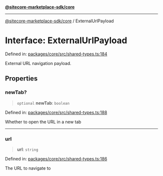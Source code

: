 [**@sitecore-marketplace-sdk/core**](../README.md)

***

[@sitecore-marketplace-sdk/core](../README.md) / ExternalUrlPayload

# Interface: ExternalUrlPayload

Defined in: [packages/core/src/shared-types.ts:184](https://github.com/Sitecore/marketplace-sdk/blob/893df143248e67d8c66e942a96045542130259a0/packages/core/src/shared-types.ts#L184)

External URL navigation payload.

## Properties

### newTab?

> `optional` **newTab**: `boolean`

Defined in: [packages/core/src/shared-types.ts:188](https://github.com/Sitecore/marketplace-sdk/blob/893df143248e67d8c66e942a96045542130259a0/packages/core/src/shared-types.ts#L188)

Whether to open the URL in a new tab

***

### url

> **url**: `string`

Defined in: [packages/core/src/shared-types.ts:186](https://github.com/Sitecore/marketplace-sdk/blob/893df143248e67d8c66e942a96045542130259a0/packages/core/src/shared-types.ts#L186)

The URL to navigate to
